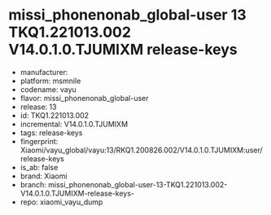 # missi_phonenonab_global-user 13 TKQ1.221013.002 V14.0.1.0.TJUMIXM release-keys
- manufacturer: 
- platform: msmnile
- codename: vayu
- flavor: missi_phonenonab_global-user
- release: 13
- id: TKQ1.221013.002
- incremental: V14.0.1.0.TJUMIXM
- tags: release-keys
- fingerprint: Xiaomi/vayu_global/vayu:13/RKQ1.200826.002/V14.0.1.0.TJUMIXM:user/release-keys
- is_ab: false
- brand: Xiaomi
- branch: missi_phonenonab_global-user-13-TKQ1.221013.002-V14.0.1.0.TJUMIXM-release-keys-
- repo: xiaomi_vayu_dump
